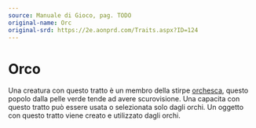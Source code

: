 ```yaml
---
source: Manuale di Gioco, pag. TODO
original-name: Orc
original-srd: https://2e.aonprd.com/Traits.aspx?ID=124
---
```


# Orco

Una creatura con questo tratto è un membro della stirpe
[orchesca](/stirpi/orco), questo popolo dalla pelle verde tende ad avere
scurovisione. Una capacita con questo tratto può essere usata o selezionata solo
dagli orchi. Un oggetto con questo tratto viene creato e utilizzato dagli orchi.
